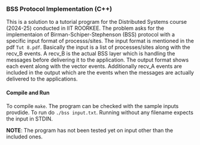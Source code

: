 ### BSS Protocol Implementation (C++)

This is a solution to a tutorial program for the Distributed Systems course
(2024-25) conducted in IIT ROORKEE. The problem asks for the implementaion of
Birman-Schiper-Stephenson (BSS) protocol with a specific input format of
processs/sites. The input format is mentioned in the pdf `Tut 8.pdf`. Basically
the input is a list of processes/sites along with the recv_B events. A recv_B
is the actual BSS layer which is handling the messages before delivering it to
the application. The output format shows each event along with the vector
events. Additionally recv_A events are included in the output which are the
events when the messages are actually delivered to the applications.

#### Compile and Run

To compile `make`. The program can be checked with the sample inputs provdide.
To run do `./bss input.txt`. Running without any filename expects the input in
STDIN.

**NOTE**: The program has not been tested yet on input other than the included
ones.
